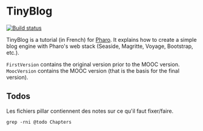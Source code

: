 # TinyBlog

[![Build status][badge]][travis]

TinyBlog is a tutorial (in French) for [Pharo](www.pharo.org).
It explains how to create a simple blog engine with Pharo's web stack (Seaside, Magritte, Voyage, Bootstrap, etc.).

`FirstVersion` contains the original version prior to the MOOC version.
`MoocVersion` contains the MOOC version (that is the basis for the final version).

[travis]: https://travis-ci.org/SquareBracketAssociates/TinyBlogTutorial
[badge]: https://travis-ci.org/SquareBracketAssociates/TinyBlogTutorial.svg?branch=master

## Todos

Les fichiers pillar contiennent des notes sur ce qu'il faut fixer/faire.

	grep -rni @todo Chapters
